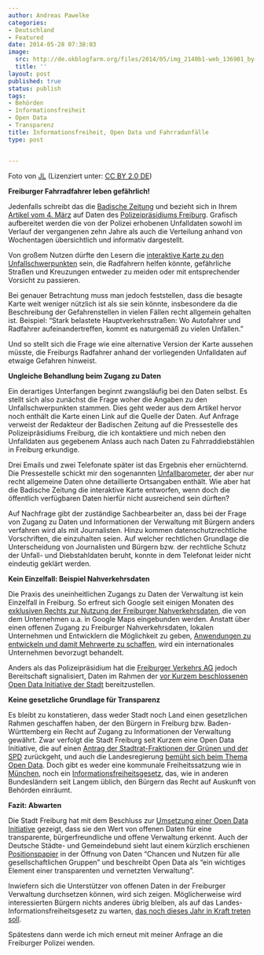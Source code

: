 ```yaml
---
author: Andreas Pawelke
categories:
- Deutschland
- Featured
date: 2014-05-28 07:38:03
image:
  src: http://de.okblogfarm.org/files/2014/05/img_2140b1-web_136901_by-jl_piqs_de.jpg
  title: ''
layout: post
published: true
status: publish
tags:
- Behörden
- Informationsfreiheit
- Open Data
- Transparenz
title: Informationsfreiheit, Open Data und Fahrradunfälle
type: post


---
```


 Foto von [JL](http://piqs.de/fotos/136901.html) (Lizenziert unter: [CC BY 2.0 DE](http://creativecommons.org/licenses/by/2.0/de/deed.de))

**Freiburger Fahrradfahrer leben gefährlich!**

Jedenfalls schreibt das die [Badische Zeitung](http://www.badische-zeitung.de/) und bezieht sich in Ihrem [Artikel vom 4. März](http://www.badische-zeitung.de/radler-leben-in-freiburg-gefaehrlich-polizei-kuendigt-konzept-an) auf Daten des [Polizeipräsidiums Freiburg](http://www.polizei-bw.de/Dienststellen/PPFreiburg/Seiten/default.aspx). Grafisch aufbereitet werden die von der Polizei erhobenen Unfalldaten sowohl im Verlauf der vergangenen zehn Jahre als auch die Verteilung anhand von Wochentagen übersichtlich und informativ dargestellt.

Von großem Nutzen dürfte den Lesern die [interaktive Karte zu den Unfallschwerpunkten](https://maps.google.com/maps/ms?msid=207198870481074278417.0004766f18163d48451ac&msa=0&dg=feature) sein, die Radfahrern helfen könnte, gefährliche Straßen und Kreuzungen entweder zu meiden oder mit entsprechender Vorsicht zu passieren.

Bei genauer Betrachtung muss man jedoch feststellen, dass die besagte Karte weit weniger nützlich ist als sie sein könnte, insbesondere da die Beschreibung der Gefahrenstellen in vielen Fällen recht allgemein gehalten ist. Beispiel: “Stark belastete Hauptverkehrsstraßen: Wo Autofahrer und Radfahrer aufeinandertreffen, kommt es naturgemäß zu vielen Unfällen.”

Und so stellt sich die Frage wie eine alternative Version der Karte aussehen müsste, die Freiburgs Radfahrer anhand der vorliegenden Unfalldaten auf etwaige Gefahren hinweist.

**Ungleiche Behandlung beim Zugang zu Daten**

Ein derartiges Unterfangen beginnt zwangsläufig bei den Daten selbst. Es stellt sich also zunächst die Frage woher die Angaben zu den Unfallschwerpunkten stammen. Dies geht weder aus dem Artikel hervor noch enthält die Karte einen Link auf die Quelle der Daten. Auf Anfrage verweist der Redakteur der Badischen Zeitung auf die Pressestelle des Polizeipräsidiums Freiburg, die ich kontaktiere und mich neben den Unfalldaten aus gegebenem Anlass auch nach Daten zu Fahrraddiebstählen in Freiburg erkundige.

Drei Emails und zwei Telefonate später ist das Ergebnis eher ernüchternd. Die Pressestelle schickt mir den sogenannten [Unfallbarometer](http://www.polizei-bw.de/Dienststellen/PPFreiburg/Documents/20140314%20Anlage%20PM%20VU_Unfallbarometer%202013.pdf%20), der aber nur recht allgemeine Daten ohne detaillierte Ortsangaben enthält. Wie aber hat die Badische Zeitung die interaktive Karte entworfen, wenn doch die öffentlich verfügbaren Daten hierfür nicht ausreichend sein dürften?

Auf Nachfrage gibt der zuständige Sachbearbeiter an, dass bei der Frage von Zugang zu Daten und Informationen der Verwaltung mit Bürgern anders verfahren wird als mit Journalisten. Hinzu kommen datenschutzrechtliche Vorschriften, die einzuhalten seien. Auf welcher rechtlichen Grundlage die Unterscheidung von Journalisten und Bürgern bzw. der rechtliche Schutz der Unfall- und Diebstahldaten beruht, konnte in dem Telefonat leider nicht eindeutig geklärt werden.

**Kein Einzelfall: Beispiel Nahverkehrsdaten**

Die Praxis des uneinheitlichen Zugangs zu Daten der Verwaltung ist kein Einzelfall in Freiburg. So erfreut sich Google seit einigen Monaten des [exklusiven Rechts zur Nutzung der Freiburger Nahverkehrsdaten](http://www.badische-zeitung.de/freiburg/google-maps-kann-jetzt-fahrplandaten-von-vag-und-suedbadenbus-nutzen--77478402.html%20), die von dem Unternehmen u.a. in Google Maps eingebunden werden. Anstatt über einen offenen Zugang zu Freiburger Nahverkehrsdaten, lokalen Unternehmen und Entwicklern die Möglichkeit zu geben, [Anwendungen zu entwickeln und damit Mehrwerte zu schaffen](http://appsandthecity.net/), wird ein internationales Unternehmen bevorzugt behandelt.

Anders als das Polizeipräsidium hat die [Freiburger Verkehrs AG](http://www.vag-freiburg.de/) jedoch Bereitschaft signalisiert, Daten im Rahmen der [vor Kurzem beschlossenen Open Data Initiative der Stadt](https://freiburg.more-rubin1.de/show_pdf.php?_typ_432=beschl&_doc_n1=be_3003010100004_1.pdf&_nk_nr=&_nid_nr=ni_2014-GR-113&_neu_dok=&status=&x=21&y=11) bereitzustellen.

**Keine gesetzliche Grundlage für Transparenz**

Es bleibt zu konstatieren, dass weder Stadt noch Land einen gesetzlichen Rahmen geschaffen haben, der den Bürgern in Freiburg bzw. Baden-Württemberg ein Recht auf Zugang zu Informationen der Verwaltung gewährt. Zwar verfolgt die Stadt Freiburg seit Kurzem eine Open Data Initiative, die auf einen [Antrag der Stadtrat-Fraktionen der Grünen und der SPD](http://jf-gruene.de/uploads/media/opendata_interfraktionellerAntragJF_GRUENE_SPD.pdf) zurückgeht, und auch die Landesregierung [bemüht sich beim Thema Open Data](https://netzpolitik.org/2012/baden-wurttemberg-startet-open-data-portal/). Doch gibt es weder eine kommunale Freiheitssatzung wie in [München](http://www.muenchen.de/rathaus/Stadtinfos/Stadtrecht/Informationsfreiheitssatzung.html), noch ein [Informationsfreiheitsgesetz](http://de.wikipedia.org/wiki/Informationsfreiheitsgesetz), das, wie in anderen Bundesländern seit Langem üblich, den Bürgern das Recht auf Auskunft von Behörden einräumt.

**Fazit: Abwarten**

Die Stadt Freiburg hat mit dem Beschluss zur [Umsetzung einer Open Data Initiative](https://freiburg.more-rubin1.de/show_pdf.php?_typ_432=vorl&_doc_n1=3003010100004.pdf&_nk_nr=300&_nid_nr=3003010100004&_neu_dok=&status=1&sitzungsnummer=ni_2014-GR-113&x=12&y=5) gezeigt, dass sie den Wert von offenen Daten für eine transparente, bürgerfreundliche und offene Verwaltung erkennt. Auch der Deutsche Städte- und Gemeindebund sieht laut einem kürzlich erschienen [Positionspapier](http://www.dstgb.de/dstgb/Home/Positionspapiere/Open%20Data%20in%20Kommunen%20-%20Positionspapier%20von%20DStGB,%20KGSt%20und%20Vitako/Positionspapier%20Open%20Data%20Vitako_KGSt_DStGB.pdf) in der Öffnung von Daten “Chancen und Nutzen für alle gesellschaftlichen Gruppen” und beschreibt Open Data als “ein wichtiges Element einer transparenten und vernetzten Verwaltung”.

Inwiefern sich die Unterstützer von offenen Daten in der Freiburger Verwaltung durchsetzen können, wird sich zeigen. Möglicherweise wird interessierten Bürgern nichts anderes übrig bleiben, als auf das Landes-Informationsfreiheitsgesetz zu warten, [das noch dieses Jahr in Kraft treten soll](http://www.stuttgarter-nachrichten.de/inhalt.gruen-rote-kabinettsklausur-erst-die-arbeit-dann-das-vergnuegen.99e1261d-4cda-45bf-9429-b8fdc48ca4b1.html).

Spätestens dann werde ich mich erneut mit meiner Anfrage an die Freiburger Polizei wenden.